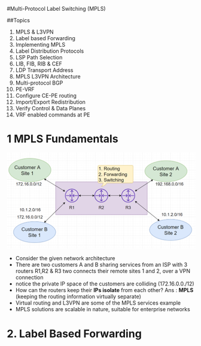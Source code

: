 #Multi-Protocol Label Switching (MPLS)

##Topics 
1. MPLS & L3VPN
2. Label based Forwarding 
3. Implementing MPLS
4. Label Distribution Protocols
5. LSP Path Selection
6. LIB, FIB, RIB & CEF
7. LDP Transport Address
8. MPLS L3VPN Architecture
9. Multi-protocol BGP
10. PE-VRF
11. Configure CE-PE routing
12. Import/Export Redistribution 
13. Verify Control & Data Planes
14. VRF enabled commands at PE

# 1 MPLS Fundamentals
![](pics/pic1.png)
* Consider the given network architecture 
* There are two customers A and B sharing services from an ISP with 3 routers R1,R2 & R3 two connects their
remote sites 1 and 2, over a VPN connection 
* notice the private IP space of the customers are colliding (172.16.0.0./12)
* How can the routers keep their __IPs isolate__ from each other? Ans : __MPLS__ (keeping the routing information 
  virtually separate)
* Virtual routing and L3VPN are some of the MPLS services example 
* MPLS solutions are scalable in nature, suitable for enterprise networks 

# 2. Label Based Forwarding 
